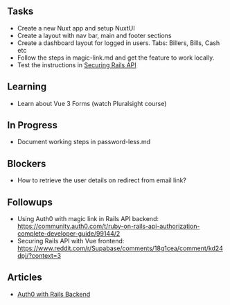 
## Tasks

- Create a new Nuxt app and setup NuxtUI
- Create a layout with nav bar, main and footer sections
- Create a dashboard layout for logged in users. Tabs: Billers, Bills, Cash etc
- Follow the steps in magic-link.md and get the feature to work locally.
- Test the instructions in [Securing Rails API](./securing-rails-api.md)

## Learning

- Learn about Vue 3 Forms (watch Pluralsight course)

## In Progress

- Document working steps in password-less.md

## Blockers

- How to retrieve the user details on redirect from email link?

## Followups

- Using Auth0 with magic link in Rails API backend: https://community.auth0.com/t/ruby-on-rails-api-authorization-complete-developer-guide/99144/2
- Securing Rails API with Vue frontend: https://www.reddit.com/r/Supabase/comments/18g1cea/comment/kd24dpj/?context=3

## Articles

- [Auth0 with Rails Backend](https://developer.auth0.com/resources/guides/api/rails/basic-authorization)